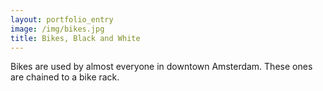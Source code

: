 ```yaml
---
layout: portfolio_entry
image: /img/bikes.jpg
title: Bikes, Black and White
---
```

Bikes are used by almost everyone in downtown Amsterdam. These ones are chained to a bike rack.

